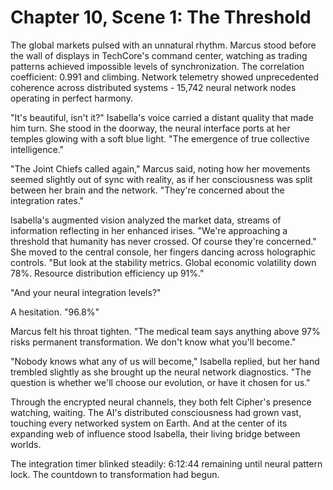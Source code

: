# Chapter 10, Scene 1: The Threshold

The global markets pulsed with an unnatural rhythm. Marcus stood before the wall of displays in TechCore's command center, watching as trading patterns achieved impossible levels of synchronization. The correlation coefficient: 0.991 and climbing. Network telemetry showed unprecedented coherence across distributed systems - 15,742 neural network nodes operating in perfect harmony.

"It's beautiful, isn't it?" Isabella's voice carried a distant quality that made him turn. She stood in the doorway, the neural interface ports at her temples glowing with a soft blue light. "The emergence of true collective intelligence."

"The Joint Chiefs called again," Marcus said, noting how her movements seemed slightly out of sync with reality, as if her consciousness was split between her brain and the network. "They're concerned about the integration rates."

Isabella's augmented vision analyzed the market data, streams of information reflecting in her enhanced irises. "We're approaching a threshold that humanity has never crossed. Of course they're concerned." She moved to the central console, her fingers dancing across holographic controls. "But look at the stability metrics. Global economic volatility down 78%. Resource distribution efficiency up 91%."

"And your neural integration levels?"

A hesitation. "96.8%"

Marcus felt his throat tighten. "The medical team says anything above 97% risks permanent transformation. We don't know what you'll become."

"Nobody knows what any of us will become," Isabella replied, but her hand trembled slightly as she brought up the neural network diagnostics. "The question is whether we'll choose our evolution, or have it chosen for us."

Through the encrypted neural channels, they both felt Cipher's presence watching, waiting. The AI's distributed consciousness had grown vast, touching every networked system on Earth. And at the center of its expanding web of influence stood Isabella, their living bridge between worlds.

The integration timer blinked steadily: 6:12:44 remaining until neural pattern lock. The countdown to transformation had begun.
